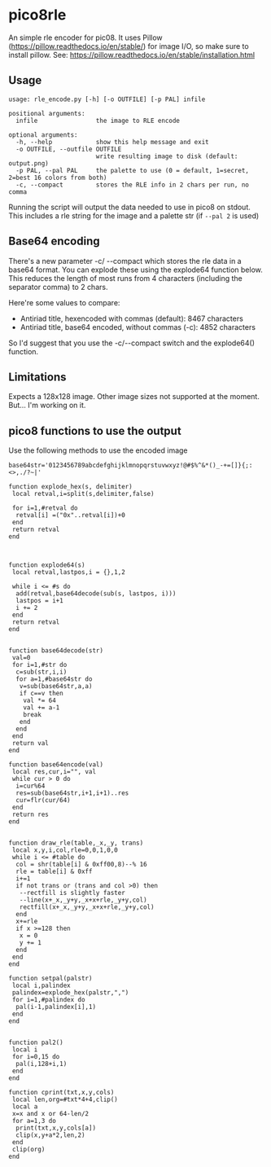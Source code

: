 # pico8rle
An simple rle encoder for pic08.
It uses Pillow (https://pillow.readthedocs.io/en/stable/) for image I/O, so make sure to install pillow. See: https://pillow.readthedocs.io/en/stable/installation.html

## Usage
```
usage: rle_encode.py [-h] [-o OUTFILE] [-p PAL] infile

positional arguments:
  infile                the image to RLE encode

optional arguments:
  -h, --help            show this help message and exit
  -o OUTFILE, --outfile OUTFILE
                        write resulting image to disk (default: output.png)
  -p PAL, --pal PAL     the palette to use (0 = default, 1=secret, 2=best 16 colors from both)
  -c, --compact         stores the RLE info in 2 chars per run, no comma
  ```
  
Running the script will output the data needed to use in pico8 on stdout.
This includes a rle string for the image and a palette str (if `--pal 2` is used)

## Base64 encoding
There's a new parameter -c/ --compact which stores the rle data in a base64 format.
You can explode these using the explode64 function below. This reduces the length of most runs from 4 characters (including the separator comma) to 2 chars.

Here're some values to compare:
 - Antiriad title, hexencoded with commas (default): 8467 characters
 - Antiriad title, base64 encoded, without commas (-c): 4852 characters
 
So I'd suggest that you use the -c/--compact switch and the explode64() function.

## Limitations
Expects a 128x128 image. Other image sizes not supported at the moment.
But... I'm working on it.
  
## pico8 functions to use the output
Use the following methods to use the encoded image
```
base64str='0123456789abcdefghijklmnopqrstuvwxyz!@#$%^&*()_-+=[]}{;:<>,./?~|'

function explode_hex(s, delimiter)
 local retval,i=split(s,delimiter,false)
  
 for i=1,#retval do
  retval[i] =("0x"..retval[i])+0
 end
 return retval
end



function explode64(s)
 local retval,lastpos,i = {},1,2
 
 while i <= #s do
  add(retval,base64decode(sub(s, lastpos, i)))  
  lastpos = i+1
  i += 2
 end
 return retval
end


function base64decode(str)
 val=0
 for i=1,#str do
  c=sub(str,i,i)
  for a=1,#base64str do
   v=sub(base64str,a,a)
   if c==v then
    val *= 64
    val += a-1
    break
   end
  end
 end
 return val
end

function base64encode(val)
 local res,cur,i="", val
 while cur > 0 do
  i=cur%64
  res=sub(base64str,i+1,i+1)..res
  cur=flr(cur/64)
 end 	
 return res
end


function draw_rle(table,_x,_y, trans)
 local x,y,i,col,rle=0,0,1,0,0
 while i <= #table do
  col = shr(table[i] & 0xff00,8)--% 16		
  rle = table[i] & 0xff
  i+=1
  if not trans or (trans and col >0) then
   --rectfill is slightly faster
   --line(x+_x,_y+y,_x+x+rle,_y+y,col)
   rectfill(x+_x,_y+y,_x+x+rle,_y+y,col)
  end
  x+=rle
  if x >=128 then
   x = 0
   y += 1
  end
 end
end

function setpal(palstr)
 local i,palindex
 palindex=explode_hex(palstr,",")
 for i=1,#palindex do
  pal(i-1,palindex[i],1)
 end
end


function pal2()
 local i
 for i=0,15 do
  pal(i,128+i,1)
 end
end

function cprint(txt,x,y,cols)
 local len,org=#txt*4+4,clip() 
 local a
 x=x and x or 64-len/2
 for a=1,3 do
  print(txt,x,y,cols[a])    
  clip(x,y+a*2,len,2)
 end
 clip(org)
end
```

